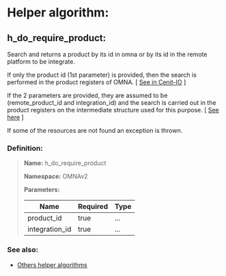 # Helper algorithm:

## h_do_require_product:

Search and returns a product by its id in omna or by its id in the remote platform to be integrate.

If only the product id (1st parameter) is provided, then the search is performed in the product registers of OMNA.
[ [See in Cenit-IO](https://cenit.io/json_data_type?f[namespace][24075][v]&#x3D;OMNAv2&amp;f[name][24160][o]&#x3D;is&amp;f[name][24160][v]&#x3D;Product&quot;) ]

If the 2 parameters are provided, they are assumed to be (remote_product_id and integration_id) and the search is 
carried out in the product registers on the intermediate structure used for this purpose.
[ [See here](../data-types/Product.md) ]

If some of the resources are not found an exception is thrown.
    
### Definition:

> **Name:** h_do_require_product
> 
> **Namespace:** OMNAv2
>
> **Parameters:**
> 
> | Name | Required | Type |
> | --- | --- | --- |
> | product_id | true | ... |
> | integration_id | true | ... |

### See also:
* [Others helper algorithms](overview?id=h_do_require_product)
